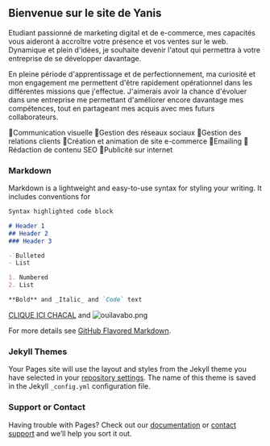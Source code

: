 ## Bienvenue sur le site de Yanis

Etudiant passionné de marketing digital et de e-commerce, mes capacités vous aideront à accroître votre présence et vos ventes sur le web. Dynamique et plein d'idées, je souhaite devenir l'atout qui permettra à votre entreprise de se développer davantage.

En pleine période d'apprentissage et de perfectionnement, ma curiosité et mon engagement me permettent d'être rapidement opérationnel dans les différentes missions que j'effectue. J'aimerais avoir la chance d'évoluer dans une entreprise me permettant d'améliorer encore davantage mes compétences, tout en partageant mes acquis avec mes futurs collaborateurs.


📌Communication visuelle
📌Gestion des réseaux sociaux
📌Gestion des relations clients
📌Création et animation de site e-commerce
📌Emailing
📌Rédaction de contenu SEO
📌Publicité sur internet 

### Markdown

Markdown is a lightweight and easy-to-use syntax for styling your writing. It includes conventions for

```markdown
Syntax highlighted code block

# Header 1
## Header 2
### Header 3

- Bulleted
- List

1. Numbered
2. List

**Bold** and _Italic_ and `Code` text
```

[CLIQUE ICI CHACAL](https://www.youtube.com/watch?v=vO5R7ExDImo) and ![ouilavabo.png](src)


For more details see [GitHub Flavored Markdown](https://guides.github.com/features/mastering-markdown/).

### Jekyll Themes

Your Pages site will use the layout and styles from the Jekyll theme you have selected in your [repository settings](https://github.com/yanismougas/yanismougas.github.io/settings). The name of this theme is saved in the Jekyll `_config.yml` configuration file.

### Support or Contact

Having trouble with Pages? Check out our [documentation](https://help.github.com/categories/github-pages-basics/) or [contact support](https://github.com/contact) and we’ll help you sort it out.
